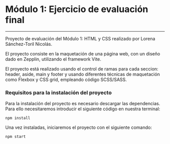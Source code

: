 # Módulo 1: Ejercicio de evaluación final

---

Proyecto de evaluación del Módulo 1: HTML y CSS realizado por Lorena Sánchez-Toril Nicolás.

El proyecto consiste en la maquetación de una página web, con un diseño dado en Zepplin, utilizando el framework Vite.

El proyecto está realizado usando el control de ramas para cada seccion: header, aside, main y footer y usando diferentes técnicas de maquetación como Flexbox y CSS grid, empleando código SCSS/SASS.

### Requisitos para la instalación del proyecto

Para la instalación del proyecto es necesario descargar las dependencias. Para ello necesitaremos introducir el siguiente código en nuestra terminal:

`npm install`

Una vez instaladas, iniciaremos el proyecto con el siguiente comando:

`npm start`
